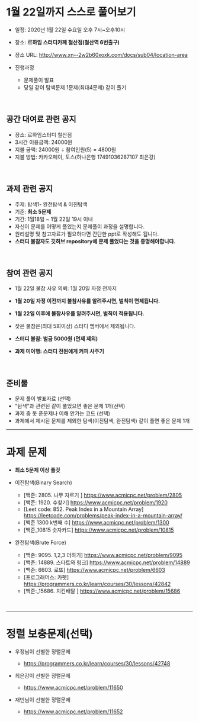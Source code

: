 # 1월 22일까지 스스로 풀어보기
- 일정: 2020년 1월 22일 수요일 오후 7시~오후10시
- 장소: **르하임 스터디카페 철산점(철산역 6번출구)**
- 장소 URL: http://www.xn--2w2b60xoxk.com/docs/sub04/location-area

- 진행과정
  - 문제풀이 발표
  - 당일 같이 탐색문제 1문제(최대4문제) 같이 풀기
<br>

## 공간 대여료 관련 공지
- 장소: 르하임스터디 철산점
- 3시간 이용금액: 24000원
- 지불 금액: 24000원 ÷ 참여인원(5) = 4800원
- 지불 방법: 카카오페이, 토스(하나은행 17491036287107 최은강)

<br>

## 과제 관련 공지
- 주제: 탐색1- 완전탐색 & 이진탐색
- 기준: **최소 5문제**
- 기간: 1월18일 ~ 1월 22일 19시 이내
- 자신이 문제를 어떻게 풀었는지 문제풀이 과정을 설명합니다.
- 원리설명 및 참고자료가 필요하다면 간단한 ppt로 작성해도 됩니다.
- **스터디 불참자도 깃허브 repository에 문제 풀었다는 것을 증명해야합니다.**

<br>

## 참여 관련 공지
- 1월 22일 불참 사유 의뢰: 1월 20일 자정 전까지
- **1월 20일 자정 이전까지 불참사유를 알려주시면, 벌칙이 면제됩니다.**
- **1월 22일 이후에 불참사유를 알려주시면, 벌칙이 적용됩니다.**

- 잦은 불참은(최대 5회이상) 스터디 멤버에서 제외됩니다.
- **스터디 불참: 벌금 5000원 (면제 제외)**
- **과제 미이행: 스터디 전원에게 커피 사주기**
<br>

## 준비물
- 문제 풀이 발표자료 (선택)
- "탐색"과 관련된 같이 풀었으면 좋은 문제 1개(선택)
- 과제 중 못 푼문제나 이해 안가는 코드 (선택)
- 과제에서 제시된 문제를 제외한 탐색(이진탐색, 완전탐색) 같이 풀면 좋은 문제 1개

<hr>

# 과제 문제
- **최소 5문제 이상 풀것**
- 이진탐색(Binary Search)
  - [백준: 2805. 나무 자르기 ] https://www.acmicpc.net/problem/2805
  - [백준: 1920. 수찾기] https://www.acmicpc.net/problem/1920
  - [Leet code: 852. Peak Index in a Mountain Array] https://leetcode.com/problems/peak-index-in-a-mountain-array/
  - [백준 1300 k번째 수] https://www.acmicpc.net/problem/1300
  - [백준_10815 숫자카드] https://www.acmicpc.net/problem/10815
  
- 완전탐색(Brute Force)
  - [백준: 9095. 1,2,3 더하기] https://www.acmicpc.net/problem/9095 
  - [백준: 14889. 스타트와 링크] https://www.acmicpc.net/problem/14889
  - [백준: 6603. 로또] https://www.acmicpc.net/problem/6603
  - [프로그래머스: 카펫] https://programmers.co.kr/learn/courses/30/lessons/42842
  - [백준:_15686. 치킨배달 ] https://www.acmicpc.net/problem/15686

<BR>
<hr>
  
# 정렬 보충문제(선택)
- 우정님이 선별한 정렬문제
  - https://programmers.co.kr/learn/courses/30/lessons/42748

- 최은강이 선별한 정렬문제
  - https://www.acmicpc.net/problem/11650

- 재빈님이 선별한 정렬문제
  - https://www.acmicpc.net/problem/11652
